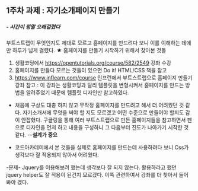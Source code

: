 ## 1주차 과제 : 자기소개페이지 만들기
##### - 시간이 정말 오래걸렸다
부트스트랩이 무엇인지도 제대로 모르고 홈페이지를 만드려다 보니 이를 이해하는 데에만 하루가 넘게 걸렸다. 
★ 홈페이지를 만들기 시작하기 위해서 찾아본 것들
1. 생활코딩에서 https://opentutorials.org/course/582/2549 강좌 수강
2. 홈페이지를 만들다 모르는 것들이 있으면 Do it! HTML/CSS 책을 참고
3. https://www.inflearn.com/course 인프런에서 부트스트랩으로 홈페이지 만들기 강좌 참고 : 이 강좌는 생활코딩과 달리 템플릿을 변형시켜서 홈페이지를 만드는 방법을 알려주었기 때문에 템플릿 디자인만 참고하였다. 

- 처음에 구상도 대충 하지 않고 무작정 홈페이지를 만드려고 해서 더 어려웠던 것 같다. 자기소개서에 무엇을 써야 할 지도 모르겠고 어떤 수준으로 만들어야 할지도 감이 안잡혔다. 구글링을 통해 여러 부트스트랩으로 만든 홈페이지들을 참고하면서 펜으로 디자인을 먼저 하고 내용을 구성하니  그 다음부터 진도가 나아가기 시작한 것 같다.
--**설계가 중요**

- 코드아카데미에서 본 것들을 실제로 홈페이지를 만드는데 사용하려다 보니 Css가 생각보다 잘 적용되지 않아서 어려웠다.

-문제-
Jquery를 이용해보려 했는데 생각보다 잘 되지 않는다. 활용하라고 했던 jquery helper도 잘 적용이 된건지 모르겠다.
이쪽 관련하여서 강좌를 더 찾아서 들어봐야 겠다.
